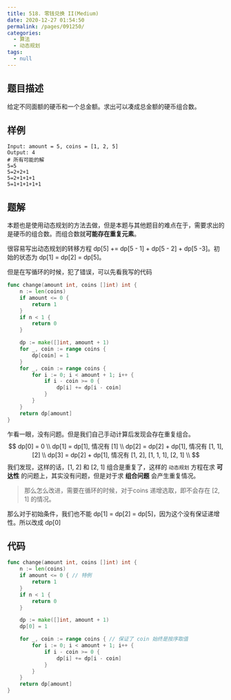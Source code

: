 ```yaml
---
title: 518. 零钱兑换 II(Medium)
date: 2020-12-27 01:54:50
permalink: /pages/091250/
categories: 
  - 算法
  - 动态规划
tags: 
  - null
---
```


## 题目描述

给定不同面额的硬币和一个总金额。求出可以凑成总金额的硬币组合数。

## 样例

```
Input: amount = 5, coins = [1, 2, 5]
Output: 4
# 所有可能的解
5=5
5=2+2+1
5=2+1+1+1
5=1+1+1+1+1
```

## 题解

本题也是使用动态规划的方法去做，但是本题与其他题目的难点在于，需要求出的是硬币的组合数。而组合数就**可能存在重复元素**。

很容易写出动态规划的转移方程  dp[5] += dp[5 - 1] + dp[5 - 2] + dp[5 -3]。初始的状态为 dp[1] = dp[2] = dp[5]。

但是在写循环的时候，犯了错误，可以先看我写的代码

```go
func change(amount int, coins []int) int {
    n := len(coins)
    if amount <= 0 {
        return 1
    }
    if n < 1 {
        return 0
    }

    dp := make([]int, amount + 1)
    for _, coin := range coins {
        dp[coin] = 1
    }
    for _, coin := range coins {
        for i := 0; i < amount + 1; i++ {
            if i - coin >= 0 {
                dp[i] += dp[i - coin]
            }
        }
    }
    return dp[amount]
}
```

乍看一眼，没有问题。但是我们自己手动计算后发现会存在重复组合。
$$
dp[0] = 0 \\ 
dp[1] = dp[1], 情况有 [1] \\
dp[2] = dp[2] + dp[1], 情况有 [1, 1], [2] \\
dp[3] = dp[2] + dp[1], 情况有 [1, 2], [1, 1, 1], [2, 1] \\
$$
我们发现，这样的话，[1, 2] 和 [2, 1] 组合是重复了，这样的 `动态规划` 方程在求 **可达性** 的问题上，其实没有问题，但是对于求 **组合问题** 会产生重复情况。

> 那么怎么改进，需要在循环的时候，对于coins 递增选取，即不会存在 [2, 1] 的情况。

那么对于初始条件，我们也不能 dp[1] = dp[2] = dp[5]，因为这个没有保证递增性。所以改成 dp[0]

## 代码

```go
func change(amount int, coins []int) int {
    n := len(coins)
    if amount <= 0 { // 特例
        return 1
    }
    if n < 1 {
        return 0
    }

    dp := make([]int, amount + 1)
    dp[0] = 1

    for _, coin := range coins { // 保证了 coin 始终是按序取值
        for i := 0; i < amount + 1; i++ {
            if i - coin >= 0 {
                dp[i] += dp[i - coin]
            }
        }
    }
    return dp[amount]
}
```

